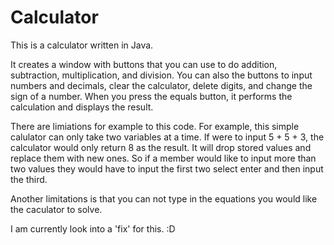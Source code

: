 # Calculator
This is a calculator written in Java.

It creates a window with buttons that you can use to do addition, subtraction, multiplication, and division. You can also the buttons to input numbers and decimals, clear the calculator, delete digits, and change the sign of a number. When you press the equals button, it performs the calculation and displays the result.

There are limiations for example to this code. For example, this simple calulator can only take two variables at a time.
If were to input 5 + 5 + 3, the calculator would only return 8 as the result. It will drop stored values and replace them with new ones. So if a member would like to input more than two values they would have to input the first two select enter and then input the third.

Another limitations is that you can not type in the equations you would like the caculator to solve.

I am currently look into a 'fix' for this. :D
